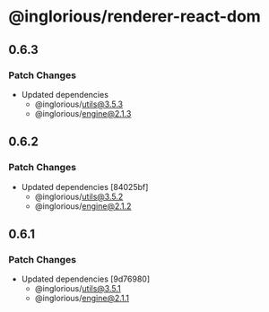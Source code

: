# @inglorious/renderer-react-dom

## 0.6.3

### Patch Changes

- Updated dependencies
  - @inglorious/utils@3.5.3
  - @inglorious/engine@2.1.3

## 0.6.2

### Patch Changes

- Updated dependencies [84025bf]
  - @inglorious/utils@3.5.2
  - @inglorious/engine@2.1.2

## 0.6.1

### Patch Changes

- Updated dependencies [9d76980]
  - @inglorious/utils@3.5.1
  - @inglorious/engine@2.1.1
